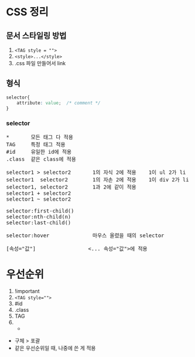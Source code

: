 <!--md(Mark Down)-->
# CSS 정리
## 문서 스타일링 방법
1. ```<TAG style = "">```
2. ```<style>...</style>```
3. .css 파일 만들어서 link


## 형식
```css
selector{
    attribute: value;  /* comment */
}
```


### selector
<pre>
*       모든 태그 다 적용
TAG     특정 태그 적용
#id     유일한 id에 적용
.class  같은 class에 적용

selector1 > selector2       1의 자식 2에 적용    1이 ul 2가 li
selector1  selector2        1의 자손 2에 적용    1이 div 2가 li
selector1, selector2        1과 2에 같이 적용
selector1 + selector2       
selector1 ~ selector2       

selector:first-child()
selector:nth-child(n)
selector:last-child()

selector:hover              마우스 올렸을 때의 selector

[속성="값"]                 <... 속성="값">에 적용
</pre>

# 우선순위
1. !important
2. ```<TAG style="">```
3. #id
4. .class
5. TAG
6. *
- 구체 > 포괄
- 같은 우선순위일 때, 나중에 쓴 게 적용